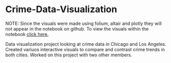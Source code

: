 # Crime-Data-Visualization

NOTE: Since the visuals were made using folium, altair and plotly they will not appear in the notebook on github. To view the visuals within the notebook [click here.](https://nbviewer.org/github/kfoght/Crime-Data-Visualization/blob/main/Crime_Data_Visualization.ipynb)

Data visualization project looking at crime data in Chicago and Los Angeles. Created variuos interactive visuals to compare and contrast crime trends in both cities.
Worked on this project with two other members.
